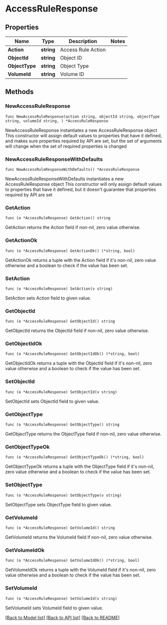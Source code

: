 # AccessRuleResponse

## Properties

Name | Type | Description | Notes
------------ | ------------- | ------------- | -------------
**Action** | **string** | Access Rule Action | 
**ObjectId** | **string** | Object ID | 
**ObjectType** | **string** | Object Type | 
**VolumeId** | **string** | Volume ID | 

## Methods

### NewAccessRuleResponse

`func NewAccessRuleResponse(action string, objectId string, objectType string, volumeId string, ) *AccessRuleResponse`

NewAccessRuleResponse instantiates a new AccessRuleResponse object
This constructor will assign default values to properties that have it defined,
and makes sure properties required by API are set, but the set of arguments
will change when the set of required properties is changed

### NewAccessRuleResponseWithDefaults

`func NewAccessRuleResponseWithDefaults() *AccessRuleResponse`

NewAccessRuleResponseWithDefaults instantiates a new AccessRuleResponse object
This constructor will only assign default values to properties that have it defined,
but it doesn't guarantee that properties required by API are set

### GetAction

`func (o *AccessRuleResponse) GetAction() string`

GetAction returns the Action field if non-nil, zero value otherwise.

### GetActionOk

`func (o *AccessRuleResponse) GetActionOk() (*string, bool)`

GetActionOk returns a tuple with the Action field if it's non-nil, zero value otherwise
and a boolean to check if the value has been set.

### SetAction

`func (o *AccessRuleResponse) SetAction(v string)`

SetAction sets Action field to given value.


### GetObjectId

`func (o *AccessRuleResponse) GetObjectId() string`

GetObjectId returns the ObjectId field if non-nil, zero value otherwise.

### GetObjectIdOk

`func (o *AccessRuleResponse) GetObjectIdOk() (*string, bool)`

GetObjectIdOk returns a tuple with the ObjectId field if it's non-nil, zero value otherwise
and a boolean to check if the value has been set.

### SetObjectId

`func (o *AccessRuleResponse) SetObjectId(v string)`

SetObjectId sets ObjectId field to given value.


### GetObjectType

`func (o *AccessRuleResponse) GetObjectType() string`

GetObjectType returns the ObjectType field if non-nil, zero value otherwise.

### GetObjectTypeOk

`func (o *AccessRuleResponse) GetObjectTypeOk() (*string, bool)`

GetObjectTypeOk returns a tuple with the ObjectType field if it's non-nil, zero value otherwise
and a boolean to check if the value has been set.

### SetObjectType

`func (o *AccessRuleResponse) SetObjectType(v string)`

SetObjectType sets ObjectType field to given value.


### GetVolumeId

`func (o *AccessRuleResponse) GetVolumeId() string`

GetVolumeId returns the VolumeId field if non-nil, zero value otherwise.

### GetVolumeIdOk

`func (o *AccessRuleResponse) GetVolumeIdOk() (*string, bool)`

GetVolumeIdOk returns a tuple with the VolumeId field if it's non-nil, zero value otherwise
and a boolean to check if the value has been set.

### SetVolumeId

`func (o *AccessRuleResponse) SetVolumeId(v string)`

SetVolumeId sets VolumeId field to given value.



[[Back to Model list]](../README.md#documentation-for-models) [[Back to API list]](../README.md#documentation-for-api-endpoints) [[Back to README]](../README.md)


